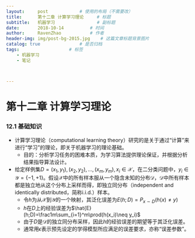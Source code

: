 ```yaml
---
layout:     post  			# 使用的布局（不需要改）
title:      第十二章 计算学习理论		# 标题 
subtitle:   机器学习    			# 副标题
date:       2018-10-14			# 时间
author:     RavenZhao	 		# 作者
header-img: img/post-bg-2015.jpg 	# 这篇文章标题背景图片
catalog: true 				# 是否归档
tags:					# 标签
    - 机器学习
    - 笔记



---
```


# 第十二章 计算学习理论

### 12.1 基础知识

- 计算学习理论（computational learning theory）研究的是关于通过“计算”来进行“学习”的理论，即关于机器学习的理论基础。
	- 目的：分析学习任务的困难本质，为学习算法提供理论保证，并根据分析结果指导算法设计。
- 给定样例集$D={(x_1,y_1),(x_2,y_2),...,(x_m,y_m)},x_i\in\mathcal{X}$，在二分类问题中，$y_i\in\mathcal{Y}=\{-1,+1\}$。假设$\mathcal{X}$中的所有样本服从一个隐含未知的分布$\mathcal{D}$，$\mathcal{D}$中所有样本都是独立地从这个分布上采样而得，即独立同分布（independent and identically distributed，简称i.i.d.）样本。
	- 令$h$为从$\mathcal{X}$到$\mathcal{Y}$的一个映射，其泛化误差为$E(h;D)=P_{x\sim D}(h(x)\neq y)$
	- $h$在$D$上的经验误差为$\hat{E}(h;D)=\frac1m\sum_{i=1}^m\prod(h(x_i)\neq  y_i)$
	- 由于$D$是$\mathcal{D}$的独立同分布采样，因此$h$的经验误差的期望等于其泛化误差。
	- 通常用$\epsilon$表示预先设定的学得模型所应满足的误差要求，亦称“误差参数”。